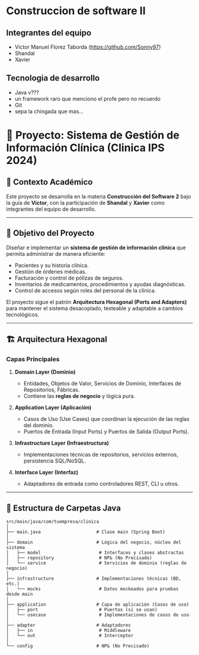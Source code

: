 # Construccion de software II

## Integrantes del equipo
- Victor Manuel Florez Taborda (https://github.com/Sonny97)
- Shandal
- Xavier

## Tecnologia de desarrollo 
- Java v???
- un framework raro que menciono el profe pero no recuerdo
- Git
- sepa la chingada que mas...


# 📌 Proyecto: Sistema de Gestión de Información Clínica (Clinica IPS 2024)

## 🏫 Contexto Académico
Este proyecto se desarrolla en la materia **Construcción del Software 2** bajo la guía de **Víctor**, con la participación de **Shandal** y **Xavier** como integrantes del equipo de desarrollo.

---

## 🎯 Objetivo del Proyecto
Diseñar e implementar un **sistema de gestión de información clínica** que permita administrar de manera eficiente:
- Pacientes y su historia clínica.
- Gestión de órdenes médicas.
- Facturación y control de pólizas de seguros.
- Inventarios de medicamentos, procedimientos y ayudas diagnósticas.
- Control de accesos según roles del personal de la clínica.

El proyecto sigue el patrón **Arquitectura Hexagonal (Ports and Adapters)** para mantener el sistema desacoplado, testeable y adaptable a cambios tecnológicos.

---

## 🏗 Arquitectura Hexagonal

### Capas Principales
1. **Domain Layer (Dominio)**  
   - Entidades, Objetos de Valor, Servicios de Dominio, Interfaces de Repositorios, Fábricas.  
   - Contiene las **reglas de negocio** y lógica pura.

2. **Application Layer (Aplicación)**  
   - Casos de Uso (Use Cases) que coordinan la ejecución de las reglas del dominio.
   - Puertos de Entrada (Input Ports) y Puertos de Salida (Output Ports).

3. **Infrastructure Layer (Infraestructura)**  
   - Implementaciones técnicas de repositorios, servicios externos, persistencia SQL/NoSQL.

4. **Interface Layer (Interfaz)**  
   - Adaptadores de entrada como controladores REST, CLI u otros.

---

## 📂 Estructura de Carpetas Java

```plaintext
src/main/java/com/tuempresa/clinica
│
├── main.java                     # Clase main (Spring Boot)
│
├── domain                        # Lógica del negocio, núcleo del sistema
│   ├── model                      # Interfaces y clases abstractas
│   ├── repository                 # NP& (No Precisado)
│   └── service                    # Servicios de dominio (reglas de negocio)
│
├── infrastructure                # Implementaciones técnicas (BD, etc.)
│   └── mocks                      # Datos mockeados para pruebas desde main
│
├── application                   # Capa de aplicación (Casos de uso)
│   ├── port                       # Puertos (si se usan)
│   └── usecase                    # Implementaciones de casos de uso
│
├── adapter                       # Adaptadores
│   ├── in                         # Middleware
│   └── out                        # Interceptor
│
└── config                        # NP& (No Precisado)
```

